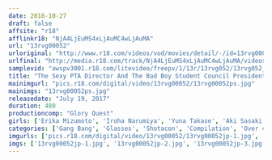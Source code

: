 ```yaml
---
date: 2018-10-27
draft: false
affsite: "r18"
afflinkr18: "NjA4LjEuMS4xLjAuMC4wLjAuMA"
url: "13rvg00052"
urloriginal: "http://www.r18.com/videos/vod/movies/detail/-/id=13rvg00052"
urlfinal: "http://media.r18.com/track/NjA4LjEuMS4xLjAuMC4wLjAuMA/videos/vod/movies/detail/-/id=13rvg00052"
samplevid: "awspv3001.r18.com/litevideo/freepv/1/13r/13rvg052/13rvg052_dmb_w.mp4"
title: "The Sexy PTA Director And The Bad Boy Student Council President BEST vol. 3"
mainimgurl: "pics.r18.com/digital/video/13rvg00052/13rvg00052ps.jpg"
mainimgs: "13rvg00052ps.jpg"
releasedate: "July 19, 2017"
duration: 480
productioncomp: "Glory Quest"
girls: ['Erika Mizumoto', 'Iroha Narumiya', 'Yuna Takase', 'Aki Sasaki', 'Rena Fukiishi', 'Kanae Seta', 'Natsuko Mishima', 'Hinami Narusawa']
categories: ['Gang Bang', 'Glasses', 'Shotacon', 'Compilation', 'Over 4 Hours', 'Hi-Def']
imgurls: ['pics.r18.com/digital/video/13rvg00052/13rvg00052jp-1.jpg', 'pics.r18.com/digital/video/13rvg00052/13rvg00052jp-2.jpg', 'pics.r18.com/digital/video/13rvg00052/13rvg00052jp-3.jpg', 'pics.r18.com/digital/video/13rvg00052/13rvg00052jp-4.jpg', 'pics.r18.com/digital/video/13rvg00052/13rvg00052jp-5.jpg', 'pics.r18.com/digital/video/13rvg00052/13rvg00052jp-6.jpg', 'pics.r18.com/digital/video/13rvg00052/13rvg00052jp-7.jpg', 'pics.r18.com/digital/video/13rvg00052/13rvg00052jp-8.jpg', 'pics.r18.com/digital/video/13rvg00052/13rvg00052jp-9.jpg', 'pics.r18.com/digital/video/13rvg00052/13rvg00052jp-10.jpg', 'pics.r18.com/digital/video/13rvg00052/13rvg00052jp-11.jpg', 'pics.r18.com/digital/video/13rvg00052/13rvg00052jp-12.jpg', 'pics.r18.com/digital/video/13rvg00052/13rvg00052jp-13.jpg', 'pics.r18.com/digital/video/13rvg00052/13rvg00052jp-14.jpg', 'pics.r18.com/digital/video/13rvg00052/13rvg00052jp-15.jpg', 'pics.r18.com/digital/video/13rvg00052/13rvg00052jp-16.jpg', 'pics.r18.com/digital/video/13rvg00052/13rvg00052jp-17.jpg', 'pics.r18.com/digital/video/13rvg00052/13rvg00052jp-18.jpg', 'pics.r18.com/digital/video/13rvg00052/13rvg00052jp-19.jpg', 'pics.r18.com/digital/video/13rvg00052/13rvg00052jp-20.jpg']
imgs: ['13rvg00052jp-1.jpg', '13rvg00052jp-2.jpg', '13rvg00052jp-3.jpg', '13rvg00052jp-4.jpg', '13rvg00052jp-5.jpg', '13rvg00052jp-6.jpg', '13rvg00052jp-7.jpg', '13rvg00052jp-8.jpg', '13rvg00052jp-9.jpg', '13rvg00052jp-10.jpg', '13rvg00052jp-11.jpg', '13rvg00052jp-12.jpg', '13rvg00052jp-13.jpg', '13rvg00052jp-14.jpg', '13rvg00052jp-15.jpg', '13rvg00052jp-16.jpg', '13rvg00052jp-17.jpg', '13rvg00052jp-18.jpg', '13rvg00052jp-19.jpg', '13rvg00052jp-20.jpg']
---
```

